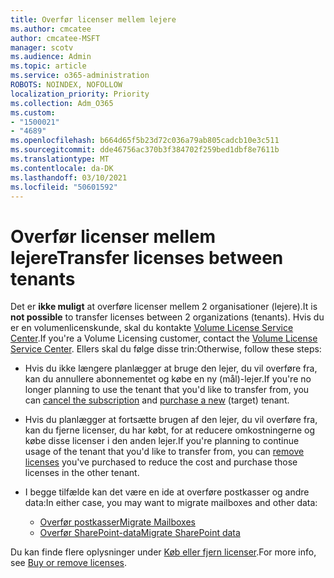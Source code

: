 ```yaml
---
title: Overfør licenser mellem lejere
ms.author: cmcatee
author: cmcatee-MSFT
manager: scotv
ms.audience: Admin
ms.topic: article
ms.service: o365-administration
ROBOTS: NOINDEX, NOFOLLOW
localization_priority: Priority
ms.collection: Adm_O365
ms.custom:
- "1500021"
- "4689"
ms.openlocfilehash: b664d65f5b23d72c036a79ab805cadcb10e3c511
ms.sourcegitcommit: dde46756ac370b3f384702f259bed1dbf8e7611b
ms.translationtype: MT
ms.contentlocale: da-DK
ms.lasthandoff: 03/10/2021
ms.locfileid: "50601592"
---
```

# <a name="transfer-licenses-between-tenants"></a><span data-ttu-id="d249a-102">Overfør licenser mellem lejere</span><span class="sxs-lookup"><span data-stu-id="d249a-102">Transfer licenses between tenants</span></span>

<span data-ttu-id="d249a-103">Det er **ikke muligt** at overføre licenser mellem 2 organisationer (lejere).</span><span class="sxs-lookup"><span data-stu-id="d249a-103">It is **not possible** to transfer licenses between 2 organizations (tenants).</span></span> <span data-ttu-id="d249a-104">Hvis du er en volumenlicenskunde, skal du kontakte [Volume License Service Center](https://support.microsoft.com/help/4471406/how-to-contact-the-microsoft-volume-licensing-service-center).</span><span class="sxs-lookup"><span data-stu-id="d249a-104">If you're a Volume Licensing customer, contact the [Volume License Service Center](https://support.microsoft.com/help/4471406/how-to-contact-the-microsoft-volume-licensing-service-center).</span></span> <span data-ttu-id="d249a-105">Ellers skal du følge disse trin:</span><span class="sxs-lookup"><span data-stu-id="d249a-105">Otherwise, follow these steps:</span></span>

- <span data-ttu-id="d249a-106">Hvis du ikke længere planlægger at bruge den lejer, du vil [](https://admin.microsoft.com/Adminportal/Home?source=applauncher#/subscriptions) overføre fra, kan du annullere abonnementet og købe en ny [](https://www.microsoft.com/microsoft-365/business/compare-all-microsoft-365-business-products?rtc=2&activetab=tab:primaryr2) (mål)-lejer.</span><span class="sxs-lookup"><span data-stu-id="d249a-106">If you're no longer planning to use the tenant that you'd like to transfer from, you can [cancel the subscription](https://admin.microsoft.com/Adminportal/Home?source=applauncher#/subscriptions) and [purchase a new](https://www.microsoft.com/microsoft-365/business/compare-all-microsoft-365-business-products?rtc=2&activetab=tab:primaryr2) (target) tenant.</span></span>
- <span data-ttu-id="d249a-107">Hvis du planlægger at fortsætte brugen af den lejer, du vil [](https://docs.microsoft.com/microsoft-365/commerce/licenses/buy-licenses#buy-or-remove-licenses-for-your-business-subscription) overføre fra, kan du fjerne licenser, du har købt, for at reducere omkostningerne og købe disse licenser i den anden lejer.</span><span class="sxs-lookup"><span data-stu-id="d249a-107">If you're planning to continue usage of the tenant that you'd like to transfer from, you can [remove licenses](https://docs.microsoft.com/microsoft-365/commerce/licenses/buy-licenses#buy-or-remove-licenses-for-your-business-subscription) you've purchased to reduce the cost and purchase those licenses in the other tenant.</span></span>
- <span data-ttu-id="d249a-108">I begge tilfælde kan det være en ide at overføre postkasser og andre data:</span><span class="sxs-lookup"><span data-stu-id="d249a-108">In either case, you may want to migrate mailboxes and other data:</span></span>

    - [<span data-ttu-id="d249a-109">Overfør postkasser</span><span class="sxs-lookup"><span data-stu-id="d249a-109">Migrate Mailboxes</span></span>](https://docs.microsoft.com/Exchange/mailbox-migration/migrate-mailboxes-across-tenants)
    - [<span data-ttu-id="d249a-110">Overfør SharePoint-data</span><span class="sxs-lookup"><span data-stu-id="d249a-110">Migrate SharePoint data</span></span>](https://aka.ms/modernSpoAdminCenter/CloudContentMigrations)

<span data-ttu-id="d249a-111">Du kan finde flere oplysninger under [Køb eller fjern licenser](https://docs.microsoft.com/microsoft-365/commerce/licenses/buy-licenses).</span><span class="sxs-lookup"><span data-stu-id="d249a-111">For more info, see [Buy or remove licenses](https://docs.microsoft.com/microsoft-365/commerce/licenses/buy-licenses).</span></span>